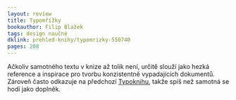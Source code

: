 ```yaml
---
layout: review
title: Typomřížky
bookauthor: Filip Blažek
tags: design naučné
dklink: prehled-knihy/typomrizky-550740
pages: 208
---
```


Ačkoliv samotného textu v knize až tolik není, určitě slouží jako hezká reference a inspirace pro tvorbu konzistentně vypadajících dokumentů. Zároveň často odkazuje na předchozí [Typoknihu](/2023/11/27/Typokniha/), takže spíš než samotná se hodí jako doplněk.